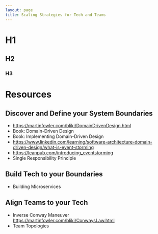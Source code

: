 ```yaml
---
layout: page
title: Scaling Strategies for Tech and Teams
---
```


# H1
## H2
### H3

# Resources

## Discover and Define your System Boundaries
- https://martinfowler.com/bliki/DomainDrivenDesign.html
- Book: Domain-Driven Design
- Book: Implementing Domain-Driven Design 
- https://www.linkedin.com/learning/software-architecture-domain-driven-design/what-is-event-storming
- https://leanpub.com/introducing_eventstorming
- Single Responsibility Principle

## Build Tech to your Boundaries
- Building Microservices

## Align Teams to your Tech
- Inverse Conway Maneuver https://martinfowler.com/bliki/ConwaysLaw.html
- Team Topologies

